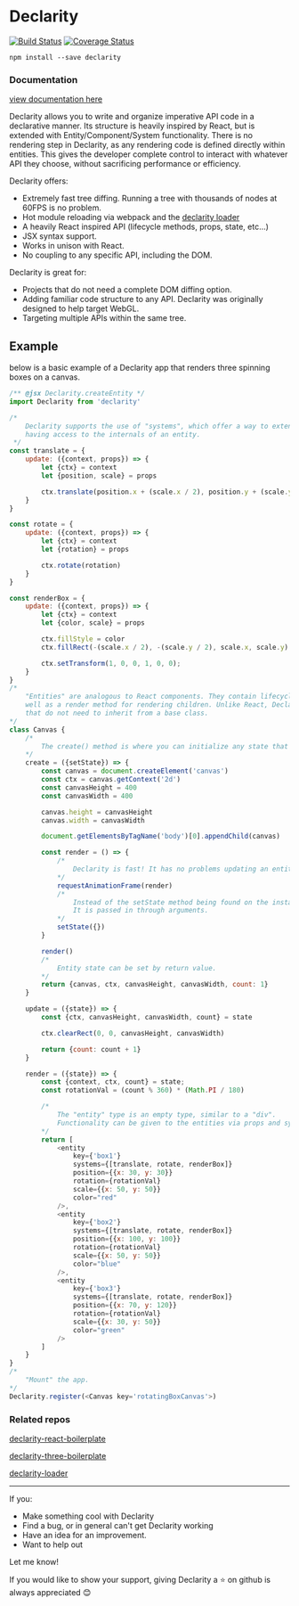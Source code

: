 # Declarity

[![Build Status](https://travis-ci.org/brochington/declarity.svg?branch=master)](https://travis-ci.org/brochington/declarity)
[![Coverage Status](https://coveralls.io/repos/github/brochington/declarity/badge.svg?branch=master)](https://coveralls.io/github/brochington/declarity?branch=master)

```
npm install --save declarity
```


### Documentation

[view documentation here](https://brochington.gitbooks.io/declarity-documentation)

Declarity allows you to write and organize imperative API code in a declarative manner. Its structure is heavily inspired by React, but is extended with Entity/Component/System functionality. There is no rendering step in Declarity, as any rendering code is defined directly within entities. This gives the developer complete control to interact with whatever API they choose, without sacrificing performance or efficiency.

Declarity offers:
- Extremely fast tree diffing. Running a tree with thousands of nodes at 60FPS is no problem.
- Hot module reloading via webpack and the [declarity loader](https://github.com/brochington/declarity-loader)
- A heavily React inspired API (lifecycle methods, props, state, etc...)
- JSX syntax support.
- Works in unison with React.
- No coupling to any specific API, including the DOM.

Declarity is great for:
- Projects that do not need a complete DOM diffing option.
- Adding familiar code structure to any API. Declarity was originally designed to help target WebGL.
- Targeting multiple APIs within the same tree.


## Example

below is a basic example of a Declarity app that renders three spinning boxes on a canvas.

```javascript
/** @jsx Declarity.createEntity */
import Declarity from 'declarity'

/*
    Declarity supports the use of "systems", which offer a way to extend entities without
    having access to the internals of an entity.
 */
const translate = {
    update: ({context, props}) => {
        let {ctx} = context
        let {position, scale} = props

        ctx.translate(position.x + (scale.x / 2), position.y + (scale.y / 2));
    }
}

const rotate = {
    update: ({context, props}) => {
        let {ctx} = context
        let {rotation} = props

        ctx.rotate(rotation)
    }
}

const renderBox = {
    update: ({context, props}) => {
        let {ctx} = context
        let {color, scale} = props

        ctx.fillStyle = color
        ctx.fillRect(-(scale.x / 2), -(scale.y / 2), scale.x, scale.y)

        ctx.setTransform(1, 0, 0, 1, 0, 0);
    }
}
/*
    "Entities" are analogous to React components. They contain lifecycle methods, as
    well as a render method for rendering children. Unlike React, Declarity uses standard classes
    that do not need to inherit from a base class.
*/
class Canvas {
    /*
        The create() method is where you can initialize any state that belongs to the entity.
    */
    create = ({setState}) => {
        const canvas = document.createElement('canvas')
        const ctx = canvas.getContext('2d')
        const canvasHeight = 400
        const canvasWidth = 400

        canvas.height = canvasHeight
        canvas.width = canvasWidth

        document.getElementsByTagName('body')[0].appendChild(canvas)

        const render = () => {
            /*
                Declarity is fast! It has no problems updating an entity tree frequently.
            */
            requestAnimationFrame(render)
            /*
                Instead of the setState method being found on the instance of the component,
                It is passed in through arguments.
            */
            setState({})
        }

        render()
        /*
            Entity state can be set by return value.
        */
        return {canvas, ctx, canvasHeight, canvasWidth, count: 1}
    }

    update = ({state}) => {
        const {ctx, canvasHeight, canvasWidth, count} = state

        ctx.clearRect(0, 0, canvasHeight, canvasWidth)

        return {count: count + 1}
    }

    render = ({state}) => {
        const {context, ctx, count} = state;
        const rotationVal = (count % 360) * (Math.PI / 180)

        /*
            The "entity" type is an empty type, similar to a "div".
            Functionality can be given to the entities via props and systems.
        */
        return [
            <entity
                key={'box1'}
                systems={[translate, rotate, renderBox]}
                position={{x: 30, y: 30}}
                rotation={rotationVal}
                scale={{x: 50, y: 50}}
                color="red"
            />,
            <entity
                key={'box2'}
                systems={[translate, rotate, renderBox]}
                position={{x: 100, y: 100}}
                rotation={rotationVal}
                scale={{x: 50, y: 50}}
                color="blue"
            />,
            <entity
                key={'box3'}
                systems={[translate, rotate, renderBox]}
                position={{x: 70, y: 120}}
                rotation={rotationVal}
                scale={{x: 30, y: 50}}
                color="green"
            />
        ]
    }
}
/*
    "Mount" the app.
*/
Declarity.register(<Canvas key='rotatingBoxCanvas'>)
```

### Related repos

[declarity-react-boilerplate](https://github.com/brochington/declarity-react-boilerplate)

[declarity-three-boilerplate](https://github.com/brochington/declarity-three-boilerplate)

[declarity-loader](https://github.com/brochington/declarity-react-boilerplate)


***

If you:
* Make something cool with Declarity
* Find a bug, or in general can't get Declarity working
* Have an idea for an improvement.
* Want to help out

Let me know!

If you would like to show your support, giving Declarity a :star: on github is always appreciated :blush:
